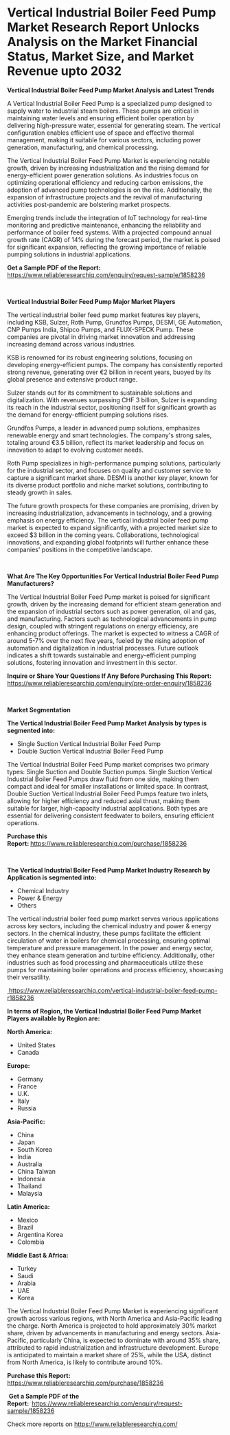 <p><h1>Vertical Industrial Boiler Feed Pump Market Research Report Unlocks Analysis on the Market Financial Status, Market Size, and Market Revenue upto 2032</h1></p><p><strong>Vertical Industrial Boiler Feed Pump Market Analysis and Latest Trends</strong></p>
<p><p>A Vertical Industrial Boiler Feed Pump is a specialized pump designed to supply water to industrial steam boilers. These pumps are critical in maintaining water levels and ensuring efficient boiler operation by delivering high-pressure water, essential for generating steam. The vertical configuration enables efficient use of space and effective thermal management, making it suitable for various sectors, including power generation, manufacturing, and chemical processing.</p><p>The Vertical Industrial Boiler Feed Pump Market is experiencing notable growth, driven by increasing industrialization and the rising demand for energy-efficient power generation solutions. As industries focus on optimizing operational efficiency and reducing carbon emissions, the adoption of advanced pump technologies is on the rise. Additionally, the expansion of infrastructure projects and the revival of manufacturing activities post-pandemic are bolstering market prospects. </p><p>Emerging trends include the integration of IoT technology for real-time monitoring and predictive maintenance, enhancing the reliability and performance of boiler feed systems. With a projected compound annual growth rate (CAGR) of 14% during the forecast period, the market is poised for significant expansion, reflecting the growing importance of reliable pumping solutions in industrial applications.</p></p>
<p><strong>Get a Sample PDF of the Report:&nbsp;</strong> <a href="https://www.reliableresearchiq.com/enquiry/request-sample/1858236?utm_campaign=2282&utm_medium=2&utm_source=Github&utm_content=ia&utm_term=12042025&utm_id=vertical-industrial-boiler-feed-pump">https://www.reliableresearchiq.com/enquiry/request-sample/1858236</a></p>
<p>&nbsp;</p>
<p><strong>Vertical Industrial Boiler Feed Pump Major Market Players</strong></p>
<p><p>The vertical industrial boiler feed pump market features key players, including KSB, Sulzer, Roth Pump, Grundfos Pumps, DESMI, GE Automation, CNP Pumps India, Shipco Pumps, and FLUX-SPECK Pump. These companies are pivotal in driving market innovation and addressing increasing demand across various industries.</p><p>KSB is renowned for its robust engineering solutions, focusing on developing energy-efficient pumps. The company has consistently reported strong revenue, generating over €2 billion in recent years, buoyed by its global presence and extensive product range.</p><p>Sulzer stands out for its commitment to sustainable solutions and digitalization. With revenues surpassing CHF 3 billion, Sulzer is expanding its reach in the industrial sector, positioning itself for significant growth as the demand for energy-efficient pumping solutions rises.</p><p>Grundfos Pumps, a leader in advanced pump solutions, emphasizes renewable energy and smart technologies. The company's strong sales, totaling around €3.5 billion, reflect its market leadership and focus on innovation to adapt to evolving customer needs.</p><p>Roth Pump specializes in high-performance pumping solutions, particularly for the industrial sector, and focuses on quality and customer service to capture a significant market share. DESMI is another key player, known for its diverse product portfolio and niche market solutions, contributing to steady growth in sales.</p><p>The future growth prospects for these companies are promising, driven by increasing industrialization, advancements in technology, and a growing emphasis on energy efficiency. The vertical industrial boiler feed pump market is expected to expand significantly, with a projected market size to exceed $3 billion in the coming years. Collaborations, technological innovations, and expanding global footprints will further enhance these companies' positions in the competitive landscape.</p></p>
<p>&nbsp;</p>
<p><strong>What Are The Key Opportunities For Vertical Industrial Boiler Feed Pump Manufacturers?</strong></p>
<p><p>The Vertical Industrial Boiler Feed Pump market is poised for significant growth, driven by the increasing demand for efficient steam generation and the expansion of industrial sectors such as power generation, oil and gas, and manufacturing. Factors such as technological advancements in pump design, coupled with stringent regulations on energy efficiency, are enhancing product offerings. The market is expected to witness a CAGR of around 5-7% over the next five years, fueled by the rising adoption of automation and digitalization in industrial processes. Future outlook indicates a shift towards sustainable and energy-efficient pumping solutions, fostering innovation and investment in this sector.</p></p>
<p><strong>Inquire or Share Your Questions If Any Before Purchasing This Report:</strong> <a href="https://www.reliableresearchiq.com/enquiry/pre-order-enquiry/1858236?utm_campaign=2282&utm_medium=2&utm_source=Github&utm_content=ia&utm_term=12042025&utm_id=vertical-industrial-boiler-feed-pump">https://www.reliableresearchiq.com/enquiry/pre-order-enquiry/1858236</a></p>
<p>&nbsp;</p>
<p><strong>Market Segmentation</strong></p>
<p><strong>The Vertical Industrial Boiler Feed Pump Market Analysis by types is segmented into:</strong></p>
<p><ul><li>Single Suction Vertical Industrial Boiler Feed Pump</li><li>Double Suction Vertical Industrial Boiler Feed Pump</li></ul></p>
<p><p>The Vertical Industrial Boiler Feed Pump market comprises two primary types: Single Suction and Double Suction pumps. Single Suction Vertical Industrial Boiler Feed Pumps draw fluid from one side, making them compact and ideal for smaller installations or limited space. In contrast, Double Suction Vertical Industrial Boiler Feed Pumps feature two inlets, allowing for higher efficiency and reduced axial thrust, making them suitable for larger, high-capacity industrial applications. Both types are essential for delivering consistent feedwater to boilers, ensuring efficient operations.</p></p>
<p><strong>Purchase this Report:&nbsp;</strong><a href="https://www.reliableresearchiq.com/purchase/1858236?utm_campaign=2282&utm_medium=2&utm_source=Github&utm_content=ia&utm_term=12042025&utm_id=vertical-industrial-boiler-feed-pump">https://www.reliableresearchiq.com/purchase/1858236</a></p>
<p>&nbsp;</p>
<p><strong>The Vertical Industrial Boiler Feed Pump Market Industry Research by Application is segmented into:</strong></p>
<p><ul><li>Chemical Industry</li><li>Power & Energy</li><li>Others</li></ul></p>
<p><p>The vertical industrial boiler feed pump market serves various applications across key sectors, including the chemical industry and power & energy sectors. In the chemical industry, these pumps facilitate the efficient circulation of water in boilers for chemical processing, ensuring optimal temperature and pressure management. In the power and energy sector, they enhance steam generation and turbine efficiency. Additionally, other industries such as food processing and pharmaceuticals utilize these pumps for maintaining boiler operations and process efficiency, showcasing their versatility.</p></p>
<p><a href="https://www.reliableresearchiq.com/vertical-industrial-boiler-feed-pump-r1858236?utm_campaign=2282&utm_medium=2&utm_source=Github&utm_content=ia&utm_term=12042025&utm_id=vertical-industrial-boiler-feed-pump">&nbsp;https://www.reliableresearchiq.com/vertical-industrial-boiler-feed-pump-r1858236</a></p>
<p><strong>In terms of Region, the Vertical Industrial Boiler Feed Pump Market Players available by Region are:</strong></p>
<p>
    <p> <strong> North America: </strong>
        <ul>
            <li>United States</li>
            <li>Canada</li>
        </ul>
        </p> 
    <p> <strong> Europe: </strong>
        <ul>
            <li>Germany</li>
            <li>France</li>
            <li>U.K.</li>
            <li>Italy</li>
            <li>Russia</li>
        </ul>
        </p> 
    <p> <strong> Asia-Pacific: </strong>
        <ul>
            <li>China</li>
            <li>Japan</li>
            <li>South Korea</li>
            <li>India</li>
            <li>Australia</li>
            <li>China Taiwan</li>
            <li>Indonesia</li>
            <li>Thailand</li>
            <li>Malaysia</li>
        </ul>
        </p> 
    <p> <strong> Latin America: </strong>
        <ul>
            <li>Mexico</li>
            <li>Brazil</li>
            <li>Argentina Korea</li>
            <li>Colombia</li>
        </ul>
        </p> 
    <p> <strong> Middle East & Africa: </strong>
        <ul>
            <li>Turkey</li>
            <li>Saudi</li>
            <li>Arabia</li>
            <li>UAE</li>
            <li>Korea</li>
        </ul>
    </p>
    </p>
<p><p>The Vertical Industrial Boiler Feed Pump Market is experiencing significant growth across various regions, with North America and Asia-Pacific leading the charge. North America is projected to hold approximately 30% market share, driven by advancements in manufacturing and energy sectors. Asia-Pacific, particularly China, is expected to dominate with around 35% share, attributed to rapid industrialization and infrastructure development. Europe is anticipated to maintain a market share of 25%, while the USA, distinct from North America, is likely to contribute around 10%.</p></p>
<p><strong>Purchase this Report: </strong><a href="https://www.reliableresearchiq.com/purchase/1858236?utm_campaign=2282&utm_medium=2&utm_source=Github&utm_content=ia&utm_term=12042025&utm_id=vertical-industrial-boiler-feed-pump">https://www.reliableresearchiq.com/purchase/1858236</a></p>
<p>&nbsp;<strong>Get a Sample PDF of the Report:&nbsp;&nbsp;</strong><a href="https://www.reliableresearchiq.com/enquiry/request-sample/1858236?utm_campaign=2282&utm_medium=2&utm_source=Github&utm_content=ia&utm_term=12042025&utm_id=vertical-industrial-boiler-feed-pump">https://www.reliableresearchiq.com/enquiry/request-sample/1858236</a></p>
<p><strong></strong></p>
<p>Check more reports on <a href="https://www.reliableresearchiq.com/?utm_campaign=2282&utm_medium=2&utm_source=Github&utm_content=ia&utm_term=12042025&utm_id=vertical-industrial-boiler-feed-pump">https://www.reliableresearchiq.com/</a></p>